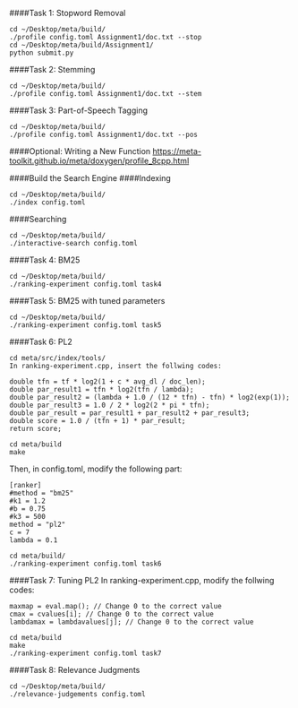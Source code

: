 ####Task 1: Stopword Removal
```
cd ~/Desktop/meta/build/
./profile config.toml Assignment1/doc.txt --stop
cd ~/Desktop/meta/build/Assignment1/
python submit.py
```
####Task 2: Stemming
```
cd ~/Desktop/meta/build/
./profile config.toml Assignment1/doc.txt --stem
```
####Task 3: Part-of-Speech Tagging
```
cd ~/Desktop/meta/build/
./profile config.toml Assignment1/doc.txt --pos
```
####Optional: Writing a New Function
https://meta-toolkit.github.io/meta/doxygen/profile_8cpp.html

####Build the Search Engine
####Indexing
```
cd ~/Desktop/meta/build/
./index config.toml
```
####Searching
```
cd ~/Desktop/meta/build/
./interactive-search config.toml
```
####Task 4: BM25
```
cd ~/Desktop/meta/build/
./ranking-experiment config.toml task4
```
####Task 5: BM25 with tuned parameters
```
cd ~/Desktop/meta/build/
./ranking-experiment config.toml task5
```
####Task 6: PL2
```
cd meta/src/index/tools/
In ranking-experiment.cpp, insert the follwing codes:
```
```
double tfn = tf * log2(1 + c * avg_dl / doc_len);
double par_result1 = tfn * log2(tfn / lambda);
double par_result2 = (lambda + 1.0 / (12 * tfn) - tfn) * log2(exp(1));
double par_result3 = 1.0 / 2 * log2(2 * pi * tfn);
double par_result = par_result1 + par_result2 + par_result3;
double score = 1.0 / (tfn + 1) * par_result;
return score;
```
```
cd meta/build
make
```
Then, in config.toml, modify the following part:
```
[ranker]
#method = "bm25"  
#k1 = 1.2  
#b = 0.75  
#k3 = 500  
method = "pl2"  
c = 7  
lambda = 0.1  
```
```
cd meta/build/
./ranking-experiment config.toml task6
```

####Task 7: Tuning PL2
In ranking-experiment.cpp, modify the follwing codes:
```
maxmap = eval.map(); // Change 0 to the correct value
cmax = cvalues[i]; // Change 0 to the correct value
lambdamax = lambdavalues[j]; // Change 0 to the correct value
```
```
cd meta/build
make
./ranking-experiment config.toml task7
```
####Task 8: Relevance Judgments
```
cd ~/Desktop/meta/build/
./relevance-judgements config.toml
```
